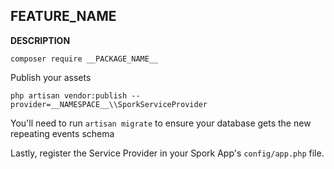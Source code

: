 ## __FEATURE_NAME__

__DESCRIPTION__

```
composer require __PACKAGE_NAME__
```

Publish your assets

```
php artisan vendor:publish --provider=__NAMESPACE__\\SporkServiceProvider
```

You'll need to run `artisan migrate` to ensure your database gets the new repeating events schema

Lastly, register the Service Provider in your Spork App's `config/app.php` file.
